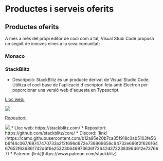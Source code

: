 <!-- TITLE: Productes i serveis oferits -->
<!-- SUBTITLE: Productes i serveis oferits -->

# Productes i serveis oferits

## Productes oferits
A més a més del pròpi editor de codi com a tal, Visual Studi Code proposa un seguit de innoves eines a la seva comunitat:

### Monaco


### StackBlitz

* Descripció: StackBlitz és un producte derivat de Visual Studio Code. Utilitza el codi base de l'aplicació d'escriptori feta amb Electron per poporcionar una versió web d'aquesta en Typescript.
<a href="https://stackblitz.com/">
	<p>Lloc web: </p>
	<img style="max-width: 2em" src="https://c.staticblitz.com/assets/icon-664493542621427cc8adae5e8f50d632f87aaa6ea1ce5b01e9a3d05b57940a9f.png">
</a>
<a href="https://github.com/stackblitz/core/">
	<p>Repositori: </p>
	<img style="max-width: 2em"  src="https://image.flaticon.com/icons/png/512/25/25231.png">
</a>
* Lloc web: https://stackblitz.com/
* Repositori: https://github.com/stackblitz/core/
* Discord: [link](https://camo.githubusercontent.com/b12a95e20b7ca35f918c0ab5103fe56b6f44c067/68747470733a2f2f696d672e736869656c64732e696f2f62616467652f636861742d6f6e253230646973636f72642d3732383964612e737667)
* Patreon: [link](https://www.patreon.com/stackblitz)



